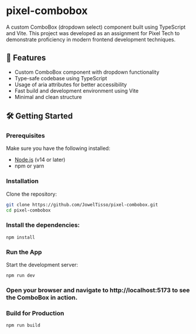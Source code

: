 # pixel-combobox

A custom ComboBox (dropdown select) component built using TypeScript and Vite. This project was developed as an assignment for Pixel Tech to demonstrate proficiency in modern frontend development techniques.

## 🚀 Features

- Custom ComboBox component with dropdown functionality
- Type-safe codebase using TypeScript
- Usage of aria attributes for better accessibility
- Fast build and development environment using Vite
- Minimal and clean structure

## 🛠️ Getting Started

### Prerequisites

Make sure you have the following installed:

- [Node.js](https://nodejs.org/) (v14 or later)
- npm or yarn

### Installation

Clone the repository:

```bash
git clone https://github.com/JowelTisso/pixel-combobox.git
cd pixel-combobox
```

### Install the dependencies:

```
npm install
```

### Run the App

Start the development server:

```
npm run dev
```

### Open your browser and navigate to http://localhost:5173 to see the ComboBox in action.

### Build for Production

```
npm run build
```
